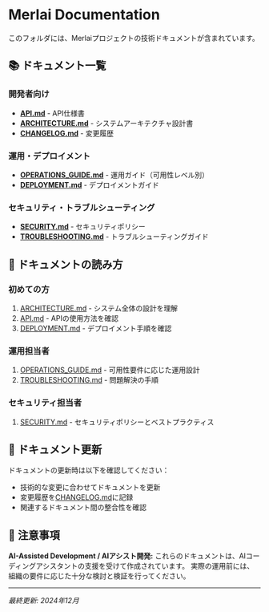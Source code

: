 # Merlai Documentation

このフォルダには、Merlaiプロジェクトの技術ドキュメントが含まれています。

## 📚 ドキュメント一覧

### 開発者向け
- **[API.md](API.md)** - API仕様書
- **[ARCHITECTURE.md](ARCHITECTURE.md)** - システムアーキテクチャ設計書
- **[CHANGELOG.md](CHANGELOG.md)** - 変更履歴

### 運用・デプロイメント
- **[OPERATIONS_GUIDE.md](OPERATIONS_GUIDE.md)** - 運用ガイド（可用性レベル別）
- **[DEPLOYMENT.md](DEPLOYMENT.md)** - デプロイメントガイド

### セキュリティ・トラブルシューティング
- **[SECURITY.md](SECURITY.md)** - セキュリティポリシー
- **[TROUBLESHOOTING.md](TROUBLESHOOTING.md)** - トラブルシューティングガイド

## 📖 ドキュメントの読み方

### 初めての方
1. [ARCHITECTURE.md](ARCHITECTURE.md) - システム全体の設計を理解
2. [API.md](API.md) - APIの使用方法を確認
3. [DEPLOYMENT.md](DEPLOYMENT.md) - デプロイメント手順を確認

### 運用担当者
1. [OPERATIONS_GUIDE.md](OPERATIONS_GUIDE.md) - 可用性要件に応じた運用設計
2. [TROUBLESHOOTING.md](TROUBLESHOOTING.md) - 問題解決の手順

### セキュリティ担当者
1. [SECURITY.md](SECURITY.md) - セキュリティポリシーとベストプラクティス

## 🔄 ドキュメント更新

ドキュメントの更新時は以下を確認してください：

- 技術的な変更に合わせてドキュメントを更新
- 変更履歴を[CHANGELOG.md](CHANGELOG.md)に記録
- 関連するドキュメント間の整合性を確認

## 📝 注意事項

**AI-Assisted Development / AIアシスト開発:**
これらのドキュメントは、AIコーディングアシスタントの支援を受けて作成されています。
実際の運用前には、組織の要件に応じた十分な検討と検証を行ってください。

---

*最終更新: 2024年12月* 